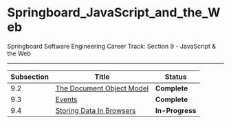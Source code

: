 # Springboard_JavaScript_and_the_Web
Springboard Software Engineering Career Track: Section 9 - JavaScript &amp; the Web

---
| Subsection | Title                                                          | Status             |
| ---------- | -------------------------------------------------------------- | ------------------ |
| 9.2        | [The Document Object Model](./9_02-The_Document_Object_Model/) | <b>Complete</b>    |
| 9.3        | [Events](./9_03-Events/)                                       | <b>Complete</b>    |
| 9.4        | [Storing Data In Browsers](./9_04-Storing_Data_In_Browsers/)   | <b>In-Progress</b> |